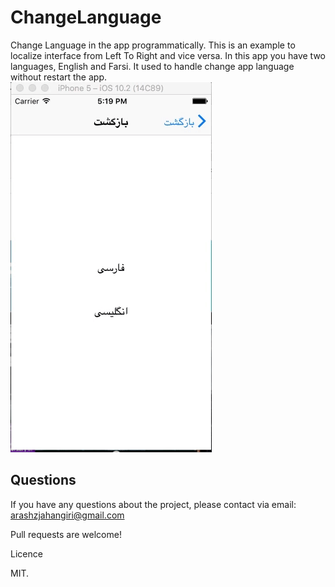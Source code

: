 # ChangeLanguage
Change Language in the app programmatically. This is an example to localize interface from Left To Right and vice versa.
In this app you have two languages, English and Farsi.
It used to handle change app language without restart the app.
<br />
![alt text](https://github.com/arashzjahangiri/ChangeLanguage/blob/master/RTL/ChangeLanguage.gif)
<br />
## Questions<br/>
If you have any questions about the project, please contact via email: arashzjahangiri@gmail.com

Pull requests are welcome!

Licence

MIT.

